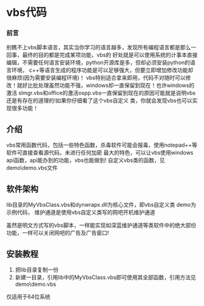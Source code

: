 ﻿# vbs代码

### 前言
别瞧不上vbs脚本语言，其实当你学习的语言越多，发现所有编程语言都是那么一回事，最终的目的都是完成某项功能，vbs的
好处就是可以使用系统的计事本直接编辑，不需要任何语言安装环境，python开源库是多，但却必须安装python的语言环境，
c++等语言生成的程序功能是可以足够强大，但要立即增加修改功能却很麻烦(因为需要安装编程环境)！
vbs特别适合拿来即用，代码不对随时可以修改！就好比批处理虽然功能不强，windows却一直保留到现在！也许windows的激活
slmgr.vbs和office的激活ospp.vbs一直保留到现在的原因可能就是说明vbs还是有存在的道理的!如果你仔细看了这个vbs自定义
类，你就会发现vbs也可以实现很多功能！

## 介绍
vbs常用函数代码，包括一些特色函数，杀毒软件可能会报毒，使用notepad++等软件可直接查看源代码，未进行任何加密
最大的特色，可以让vbs使用windows api函数，api能办到的功能，vbs也能做到!
自定义vbs类的函数，见demo\demo.vbs文件

## 软件架构
lib目录的MyVbsClass.vbs和dynwrapx.dll为核心文件，即vbs自定义类
demo为示例代码，
维护通道是使用vbs自定义类写的网吧开机维护通道

虽然是明文方式写的vbs脚本，一样能实现如深蓝维护通道等类软件中的绝大部份功能，一样可以关闭网吧的广告及广告窗口!


## 安装教程

1.  把lib目录复制一份
2.  新建一目录，引用lib中的MyVbsClass.vbs即可使用其全部函数，引用方法见demo\demo.vbs

仅适用于64位系统

